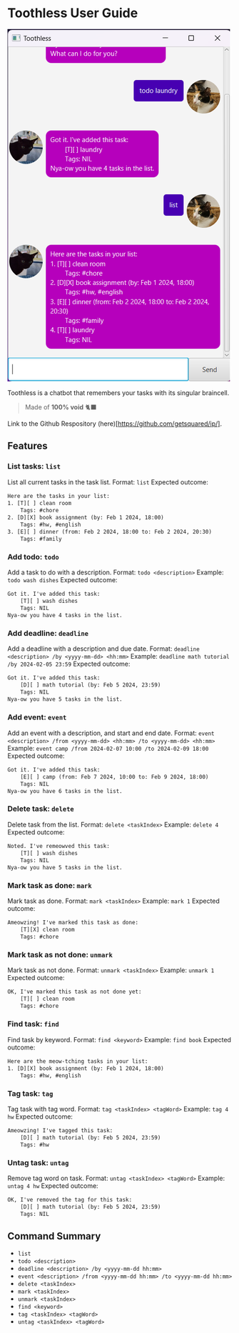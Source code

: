 # Toothless User Guide

![Screenshot of Toothless GUI](Ui.png)

Toothless is a chatbot that remembers your tasks with its singular braincell.
> Made of **100% void** 🐈‍⬛

Link to the Github Respository (here)[https://github.com/getsquared/ip/].

## Features

### List tasks: `list`
List all current tasks in the task list.
Format: `list`
Expected outcome:
```
Here are the tasks in your list:
1. [T][ ] clean room
    Tags: #chore
2. [D][X] book assignment (by: Feb 1 2024, 18:00)
    Tags: #hw, #english
3. [E][ ] dinner (from: Feb 2 2024, 18:00 to: Feb 2 2024, 20:30)
    Tags: #family
```

### Add todo: `todo`
Add a task to do with a description.
Format: `todo <description>`
Example: `todo wash dishes`
Expected outcome:
```
Got it. I've added this task:
    [T][ ] wash dishes
    Tags: NIL
Nya-ow you have 4 tasks in the list.
```

### Add deadline: `deadline` 
Add a deadline with a description and due date.
Format: `deadline <description> /by <yyyy-mm-dd> <hh:mm>`
Example: `deadline math tutorial /by 2024-02-05 23:59`
Expected outcome:
```
Got it. I've added this task:
    [D][ ] math tutorial (by: Feb 5 2024, 23:59)
    Tags: NIL
Nya-ow you have 5 tasks in the list.
```

### Add event: `event`
Add an event with a description, and start and end date.
Format: `event <description> /from <yyyy-mm-dd> <hh:mm> /to <yyyy-mm-dd> <hh:mm>`
Example: `event camp /from 2024-02-07 10:00 /to 2024-02-09 18:00`
Expected outcome:
```
Got it. I've added this task:
    [E][ ] camp (from: Feb 7 2024, 10:00 to: Feb 9 2024, 18:00)
    Tags: NIL
Nya-ow you have 6 tasks in the list.
```

### Delete task: `delete`
Delete task from the list.
Format: `delete <taskIndex>`
Example: `delete 4`
Expected outcome:
```
Noted. I've remeowved this task:
    [T][ ] wash dishes
    Tags: NIL
Nya-ow you have 5 tasks in the list.
```

### Mark task as done: `mark` 
Mark task as done.
Format: `mark <taskIndex>`
Example: `mark 1`
Expected outcome:
```
Ameowzing! I've marked this task as done:
    [T][X] clean room
    Tags: #chore
```

### Mark task as not done: `unmark` 
Mark task as not done.
Format: `unmark <taskIndex>`
Example: `unmark 1`
Expected outcome:
```
OK, I've marked this task as not done yet:
    [T][ ] clean room
    Tags: #chore
```

### Find task: `find` 
Find task by keyword.
Format: `find <keyword>`
Example: `find book`
Expected outcome:
```
Here are the meow-tching tasks in your list:
1. [D][X] book assignment (by: Feb 1 2024, 18:00)
    Tags: #hw, #english
```

### Tag task: `tag`
Tag task with tag word.
Format: `tag <taskIndex> <tagWord>`
Example: `tag 4 hw`
Expected outcome:
```
Ameowzing! I've tagged this task:
    [D][ ] math tutorial (by: Feb 5 2024, 23:59)
    Tags: #hw
```

### Untag task: `untag`
Remove tag word on task.
Format: `untag <taskIndex> <tagWord>`
Example: `untag 4 hw`
Expected outcome:
```
OK, I've removed the tag for this task:
    [D][ ] math tutorial (by: Feb 5 2024, 23:59)
    Tags: NIL
```

## Command Summary
* `list`
* `todo <description>`
* `deadline <description> /by <yyyy-mm-dd hh:mm>`
* `event <description> /from <yyyy-mm-dd hh:mm> /to <yyyy-mm-dd hh:mm>`
* `delete <taskIndex>`
* `mark <taskIndex>`
* `unmark <taskIndex>`
* `find <keyword>`
* `tag <taskIndex> <tagWord>`
* `untag <taskIndex> <tagWord>`